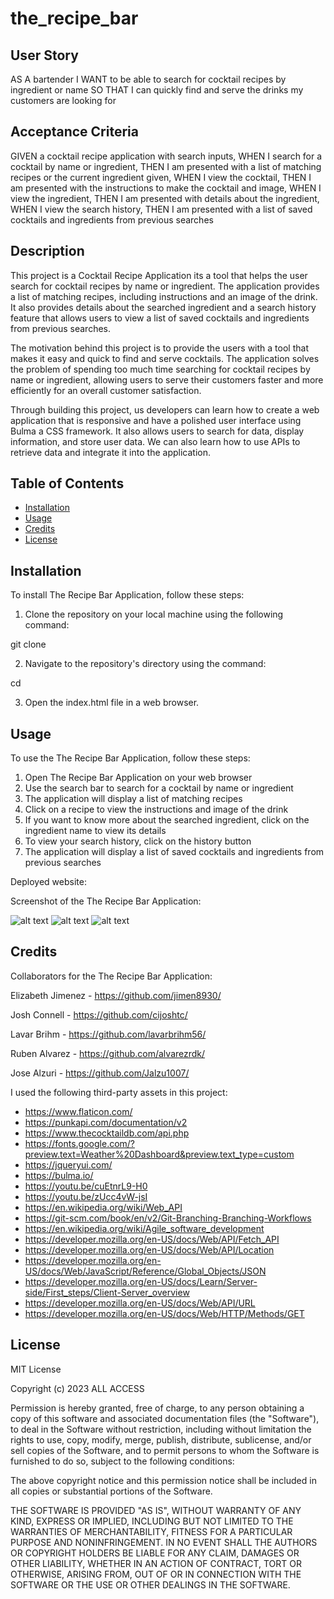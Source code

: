 # the_recipe_bar

## User Story

AS A bartender
I WANT to be able to search for cocktail recipes by ingredient or name 
SO THAT I can quickly find and serve the drinks my customers are looking for

## Acceptance Criteria

GIVEN a cocktail recipe application with search inputs,
WHEN I search for a cocktail by name or ingredient,
THEN I am presented with a list of matching recipes or the current ingredient given,
WHEN I view the cocktail,
THEN I am presented with the instructions to make the cocktail and image,
WHEN I view the ingredient,
THEN I am presented with details about the ingredient,
WHEN I view the search history,
THEN I am presented with a list of saved cocktails and ingredients from previous searches

## Description

This project is a Cocktail Recipe Application its a tool that helps the user search for cocktail recipes by name or ingredient. The application provides a list of matching recipes, including instructions and an image of the drink. It also provides details about the searched ingredient and a search history feature that allows users to view a list of saved cocktails and ingredients from previous searches.

The motivation behind this project is to provide the users with a tool that makes it easy and quick to find and serve cocktails. The application solves the problem of spending too much time searching for cocktail recipes by name or ingredient, allowing users to serve their customers faster and more efficiently for an overall customer satisfaction.

Through building this project, us developers can learn how to create a web application that is responsive and have a polished user interface using Bulma a CSS framework. It also allows users to search for data, display information, and store user data. We can also learn how to use APIs to retrieve data and integrate it into the application. 

## Table of Contents 

- [Installation](#installation)
- [Usage](#usage)
- [Credits](#credits)
- [License](#license)

## Installation

To install The Recipe Bar Application, follow these steps:

1. Clone the repository on your local machine using the following command:

git clone 

2. Navigate to the repository's directory using the command:

 cd 

3. Open the index.html file in a web browser.

## Usage

To use the The Recipe Bar Application, follow these steps:

1. Open The Recipe Bar Application on your web browser
2. Use the search bar to search for a cocktail by name or ingredient
3. The application will display a list of matching recipes
4. Click on a recipe to view the instructions and image of the drink
5. If you want to know more about the searched ingredient, click on the ingredient name to view its details
6. To view your search history, click on the history button
7. The application will display a list of saved cocktails and ingredients from previous searches

Deployed website:



Screenshot of the The Recipe Bar Application:

![alt text](./assets/images) ![alt text](./assets/images) ![alt text](./assets/images) 

## Credits

Collaborators for the The Recipe Bar Application:

Elizabeth Jimenez - https://github.com/jimen8930/

Josh Connell - https://github.com/cijoshtc/

Lavar Brihm - https://github.com/lavarbrihm56/

Ruben Alvarez - https://github.com/alvarezrdk/

Jose Alzuri - https://github.com/Jalzu1007/

I used the following third-party assets in this project:

- https://www.flaticon.com/
- https://punkapi.com/documentation/v2
- https://www.thecocktaildb.com/api.php
- https://fonts.google.com/?preview.text=Weather%20Dashboard&preview.text_type=custom
- https://jqueryui.com/
- https://bulma.io/
- https://youtu.be/cuEtnrL9-H0
- https://youtu.be/zUcc4vW-jsI
- https://en.wikipedia.org/wiki/Web_API
- https://git-scm.com/book/en/v2/Git-Branching-Branching-Workflows
- https://en.wikipedia.org/wiki/Agile_software_development
- https://developer.mozilla.org/en-US/docs/Web/API/Fetch_API
- https://developer.mozilla.org/en-US/docs/Web/API/Location
- https://developer.mozilla.org/en-US/docs/Web/JavaScript/Reference/Global_Objects/JSON
- https://developer.mozilla.org/en-US/docs/Learn/Server-side/First_steps/Client-Server_overview
- https://developer.mozilla.org/en-US/docs/Web/API/URL
- https://developer.mozilla.org/en-US/docs/Web/HTTP/Methods/GET

## License

MIT License

Copyright (c) 2023 ALL ACCESS

Permission is hereby granted, free of charge, to any person obtaining a copy
of this software and associated documentation files (the "Software"), to deal
in the Software without restriction, including without limitation the rights
to use, copy, modify, merge, publish, distribute, sublicense, and/or sell
copies of the Software, and to permit persons to whom the Software is
furnished to do so, subject to the following conditions:

The above copyright notice and this permission notice shall be included in all
copies or substantial portions of the Software.

THE SOFTWARE IS PROVIDED "AS IS", WITHOUT WARRANTY OF ANY KIND, EXPRESS OR
IMPLIED, INCLUDING BUT NOT LIMITED TO THE WARRANTIES OF MERCHANTABILITY,
FITNESS FOR A PARTICULAR PURPOSE AND NONINFRINGEMENT. IN NO EVENT SHALL THE
AUTHORS OR COPYRIGHT HOLDERS BE LIABLE FOR ANY CLAIM, DAMAGES OR OTHER
LIABILITY, WHETHER IN AN ACTION OF CONTRACT, TORT OR OTHERWISE, ARISING FROM,
OUT OF OR IN CONNECTION WITH THE SOFTWARE OR THE USE OR OTHER DEALINGS IN THE
SOFTWARE.
